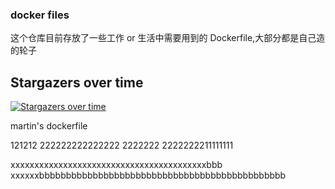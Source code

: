 ### docker files

这个仓库目前存放了一些工作 or 生活中需要用到的 Dockerfile,大部分都是自己造的轮子

## Stargazers over time

[![Stargazers over time](https://starcharts.herokuapp.com/mritd/dockerfile.svg)](https://starcharts.herokuapp.com/mritd/dockerfile)


martin's dockerfile

121212
222222222222222
2222222
2222222211111111






xxxxxxxxxxxxxxxxxxxxxxxxxxxxxxxxxxxxxxxxxbbb
xxxxxxbbbbbbbbbbbbbbbbbbbbbbbbbbbbbbbbbbbbbbbbbbbbbb